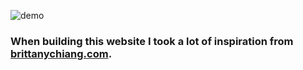 
<!--<h1 align="center">
  kierandansey.co.uk - v1
</h1>
<p align="center">
  My personal website, <a href="https://kierandansey.co.uk" target="_blank">kierandansey.co.uk</a>, built with <a href="https://www.gatsbyjs.org/" target="_blank">Gatsby</a> and hosted with <a href="https://www.netlify.com/" target="_blank">Netlify</a>
</p>-->

![demo](https://raw.githubusercontent.com/kdan80/v1/tree/master/src/images/demo.webp)

### When building this website I took a lot of inspiration from [brittanychiang.com](https://brittanychiang.com).
